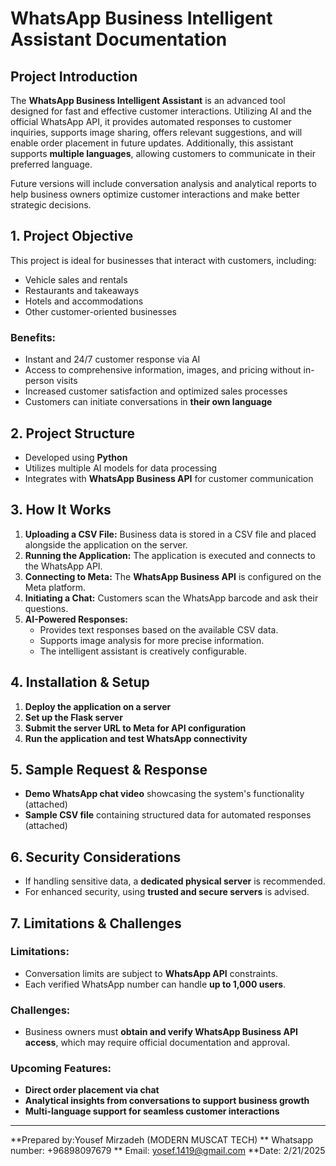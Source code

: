 # WhatsApp Business Intelligent Assistant Documentation

## Project Introduction

The **WhatsApp Business Intelligent Assistant** is an advanced tool designed for fast and effective customer interactions. Utilizing AI and the official WhatsApp API, it provides automated responses to customer inquiries, supports image sharing, offers relevant suggestions, and will enable order placement in future updates. Additionally, this assistant supports **multiple languages**, allowing customers to communicate in their preferred language.

Future versions will include conversation analysis and analytical reports to help business owners optimize customer interactions and make better strategic decisions.

## 1. Project Objective

This project is ideal for businesses that interact with customers, including:

- Vehicle sales and rentals
- Restaurants and takeaways
- Hotels and accommodations
- Other customer-oriented businesses

### Benefits:

- Instant and 24/7 customer response via AI
- Access to comprehensive information, images, and pricing without in-person visits
- Increased customer satisfaction and optimized sales processes
- Customers can initiate conversations in **their own language**

## 2. Project Structure

- Developed using **Python**
- Utilizes multiple AI models for data processing
- Integrates with **WhatsApp Business API** for customer communication

## 3. How It Works

1. **Uploading a CSV File:** Business data is stored in a CSV file and placed alongside the application on the server.
2. **Running the Application:** The application is executed and connects to the WhatsApp API.
3. **Connecting to Meta:** The **WhatsApp Business API** is configured on the Meta platform.
4. **Initiating a Chat:** Customers scan the WhatsApp barcode and ask their questions.
5. **AI-Powered Responses:**
   - Provides text responses based on the available CSV data.
   - Supports image analysis for more precise information.
   - The intelligent assistant is creatively configurable.

## 4. Installation & Setup

1. **Deploy the application on a server**
2. **Set up the Flask server**
3. **Submit the server URL to Meta for API configuration**
4. **Run the application and test WhatsApp connectivity**

## 5. Sample Request & Response

- **Demo WhatsApp chat video** showcasing the system's functionality (attached)
- **Sample CSV file** containing structured data for automated responses (attached)

## 6. Security Considerations

- If handling sensitive data, a **dedicated physical server** is recommended.
- For enhanced security, using **trusted and secure servers** is advised.

## 7. Limitations & Challenges

### Limitations:

- Conversation limits are subject to **WhatsApp API** constraints.
- Each verified WhatsApp number can handle **up to 1,000 users**.

### Challenges:

- Business owners must **obtain and verify WhatsApp Business API access**, which may require official documentation and approval.

### Upcoming Features:

- **Direct order placement via chat**
- **Analytical insights from conversations to support business growth**
- **Multi-language support for seamless customer interactions**

---
**Prepared by:Yousef Mirzadeh (MODERN MUSCAT TECH)
** Whatsapp number: +96898097679
** Email: yosef.1419@gmail.com
**Date: 2/21/2025

